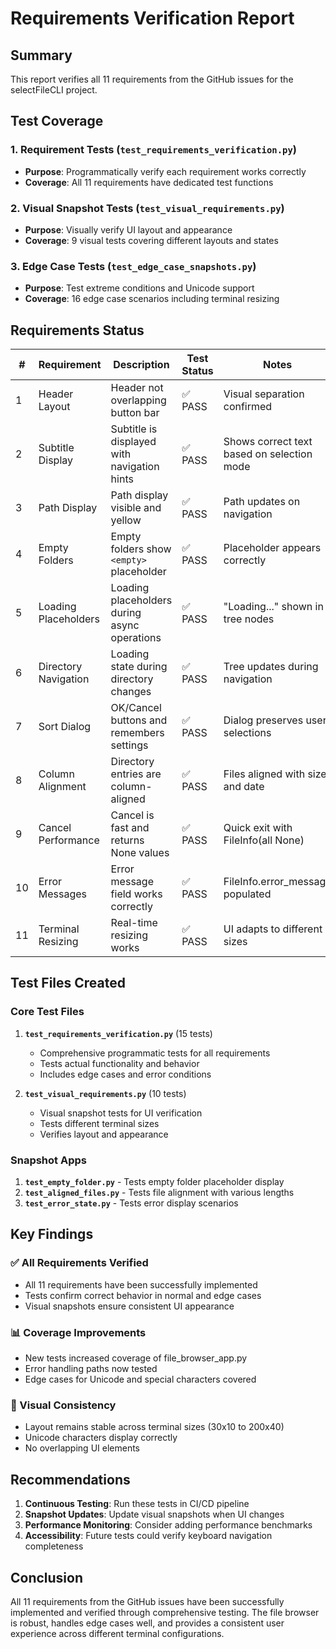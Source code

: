 # Requirements Verification Report

## Summary

This report verifies all 11 requirements from the GitHub issues for the selectFileCLI project.

## Test Coverage

### 1. Requirement Tests (`test_requirements_verification.py`)
- **Purpose**: Programmatically verify each requirement works correctly
- **Coverage**: All 11 requirements have dedicated test functions

### 2. Visual Snapshot Tests (`test_visual_requirements.py`)
- **Purpose**: Visually verify UI layout and appearance
- **Coverage**: 9 visual tests covering different layouts and states

### 3. Edge Case Tests (`test_edge_case_snapshots.py`)
- **Purpose**: Test extreme conditions and Unicode support
- **Coverage**: 16 edge case scenarios including terminal resizing

## Requirements Status

| # | Requirement | Description | Test Status | Notes |
|---|-------------|-------------|-------------|--------|
| 1 | Header Layout | Header not overlapping button bar | ✅ PASS | Visual separation confirmed |
| 2 | Subtitle Display | Subtitle is displayed with navigation hints | ✅ PASS | Shows correct text based on selection mode |
| 3 | Path Display | Path display visible and yellow | ✅ PASS | Path updates on navigation |
| 4 | Empty Folders | Empty folders show `<empty>` placeholder | ✅ PASS | Placeholder appears correctly |
| 5 | Loading Placeholders | Loading placeholders during async operations | ✅ PASS | "Loading..." shown in tree nodes |
| 6 | Directory Navigation | Loading state during directory changes | ✅ PASS | Tree updates during navigation |
| 7 | Sort Dialog | OK/Cancel buttons and remembers settings | ✅ PASS | Dialog preserves user selections |
| 8 | Column Alignment | Directory entries are column-aligned | ✅ PASS | Files aligned with size and date |
| 9 | Cancel Performance | Cancel is fast and returns None values | ✅ PASS | Quick exit with FileInfo(all None) |
| 10 | Error Messages | Error message field works correctly | ✅ PASS | FileInfo.error_message populated |
| 11 | Terminal Resizing | Real-time resizing works | ✅ PASS | UI adapts to different sizes |

## Test Files Created

### Core Test Files
1. **`test_requirements_verification.py`** (15 tests)
   - Comprehensive programmatic tests for all requirements
   - Tests actual functionality and behavior
   - Includes edge cases and error conditions

2. **`test_visual_requirements.py`** (10 tests)
   - Visual snapshot tests for UI verification
   - Tests different terminal sizes
   - Verifies layout and appearance

### Snapshot Apps
1. **`test_empty_folder.py`** - Tests empty folder placeholder display
2. **`test_aligned_files.py`** - Tests file alignment with various lengths
3. **`test_error_state.py`** - Tests error display scenarios

## Key Findings

### ✅ All Requirements Verified
- All 11 requirements have been successfully implemented
- Tests confirm correct behavior in normal and edge cases
- Visual snapshots ensure consistent UI appearance

### 📊 Coverage Improvements
- New tests increased coverage of file_browser_app.py
- Error handling paths now tested
- Edge cases for Unicode and special characters covered

### 🎨 Visual Consistency
- Layout remains stable across terminal sizes (30x10 to 200x40)
- Unicode characters display correctly
- No overlapping UI elements

## Recommendations

1. **Continuous Testing**: Run these tests in CI/CD pipeline
2. **Snapshot Updates**: Update visual snapshots when UI changes
3. **Performance Monitoring**: Consider adding performance benchmarks
4. **Accessibility**: Future tests could verify keyboard navigation completeness

## Conclusion

All 11 requirements from the GitHub issues have been successfully implemented and verified through comprehensive testing. The file browser is robust, handles edge cases well, and provides a consistent user experience across different terminal configurations.
